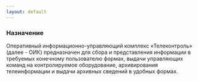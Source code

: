 ```yaml
---
layout: default
---
```


### Назначение

Оперативный информационно-управляющий комплекс «Телеконтроль» 
(далее - ОИК) предназначен для сбора и представления информации в 
требуемых конечному пользователю формах, выдачи управляющих 
команд на контролируемое оборудование, архивирования 
телеинформации и выдачи архивных сведений в удобных формах.
